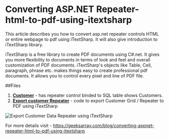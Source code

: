 # Converting ASP.NET Repeater- html-to-pdf-using-itextsharp

This article describes you how to convert asp.net repeater controls HTML or entire webpage to pdf using iTextSharp. It will also give introduction to iTextSharp library.

iTextSharp is a free library to create PDF documents using C#.net. It gives you more flexibility to documents in terms of look and feel and overall customization of PDF documents. iTextSharp's objects like Table, Cell, paragraph, phrase etc. makes things easy to create professional pdf documents. It allows you to control every pixel and line of PDF file.

##Files

1. **[Customer](https://github.com/geeksarray/converting-aspnet-repeater-html-to-pdf-using-itextsharp/blob/master/NorthwindApp/NorthwindApp/Customers.aspx)** - has repeater control binded to SQL table shows Customers. 
2. **[Export customer Repeater](https://github.com/geeksarray/converting-aspnet-repeater-html-to-pdf-using-itextsharp/blob/master/NorthwindApp/NorthwindApp/CustomerExport.aspx)** - code to export Customer Grid / Repeater to PDF using iTextSharp

![Export Customer Data Repeater using iTextSharp](http://dotnetmentors.com/Images/ExportCustomer.png)

For more details visit -  https://geeksarray.com/blog/converting-aspnet-repeater-html-to-pdf-using-itextsharp
